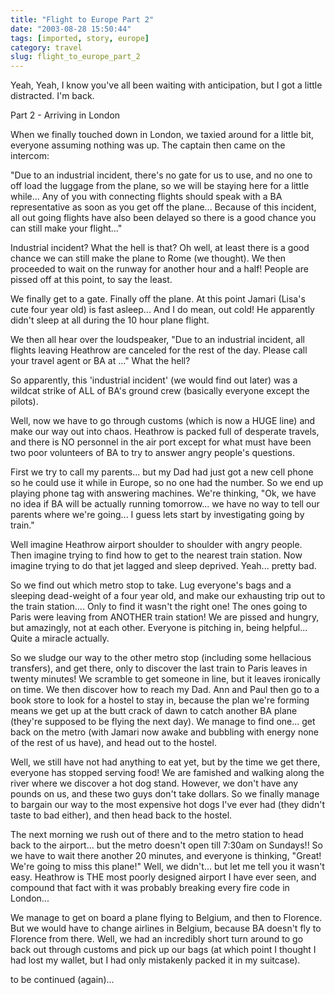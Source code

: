 ```yaml
---
title: "Flight to Europe Part 2"
date: "2003-08-28 15:50:44"
tags: [imported, story, europe]
category: travel
slug: flight_to_europe_part_2
---
```


Yeah, Yeah, I know you've all been waiting with anticipation, but I got a little
distracted. I'm back.

Part 2 - Arriving in London

When we finally touched down in London, we taxied around for a little bit,
everyone assuming nothing was up. The captain then came on the intercom:

"Due to an industrial incident, there's no gate for us to use, and no one to off
load the luggage from the plane, so we will be staying here for a little
while... Any of you with connecting flights should speak with a BA
representative as soon as you get off the plane... Because of this incident, all
out going flights have also been delayed so there is a good chance you can still
make your flight..."

Industrial incident? What the hell is that? Oh well, at least there is a good
chance we can still make the plane to Rome (we thought). We then proceeded to
wait on the runway for another hour and a half! People are pissed off at this
point, to say the least.

We finally get to a gate. Finally off the plane. At this point Jamari (Lisa's
cute four year old) is fast asleep... And I do mean, out cold! He apparently
didn't sleep at all during the 10 hour plane flight.

We then all hear over the loudspeaker, "Due to an industrial incident, all
flights leaving Heathrow are canceled for the rest of the day. Please call your
travel agent or BA at ..." What the hell?

So apparently, this 'industrial incident' (we would find out later) was a
wildcat strike of ALL of BA's ground crew (basically everyone except the
pilots).

Well, now we have to go through customs (which is now a HUGE line) and make our
way out into chaos. Heathrow is packed full of desperate travels, and there is
NO personnel in the air port except for what must have been two poor volunteers
of BA to try to answer angry people's questions.

First we try to call my parents... but my Dad had just got a new cell phone so
he could use it while in Europe, so no one had the number. So we end up playing
phone tag with answering machines. We're thinking, "Ok, we have no idea if BA
will be actually running tomorrow... we have no way to tell our parents where
we're going... I guess lets start by investigating going by train."

Well imagine Heathrow airport shoulder to shoulder with angry people. Then
imagine trying to find how to get to the nearest train station. Now imagine
trying to do that jet lagged and sleep deprived. Yeah... pretty bad.

So we find out which metro stop to take. Lug everyone's bags and a sleeping
dead-weight of a four year old, and make our exhausting trip out to the train
station.... Only to find it wasn't the right one! The ones going to Paris were
leaving from ANOTHER train station! We are pissed and hungry, but amazingly, not
at each other. Everyone is pitching in, being helpful... Quite a miracle
actually.

So we sludge our way to the other metro stop (including some hellacious
transfers), and get there, only to discover the last train to Paris leaves in
twenty minutes! We scramble to get someone in line, but it leaves ironically on
time. We then discover how to reach my Dad. Ann and Paul then go to a book store
to look for a hostel to stay in, because the plan we're forming means we get up
at the butt crack of dawn to catch another BA plane (they're supposed to be
flying the next day). We manage to find one... get back on the metro (with
Jamari now awake and bubbling with energy none of the rest of us have), and head
out to the hostel.

Well, we still have not had anything to eat yet, but by the time we get there,
everyone has stopped serving food! We are famished and walking along the river
where we discover a hot dog stand. However, we don't have any pounds on us, and
these two guys don't take dollars. So we finally manage to bargain our way to
the most expensive hot dogs I've ever had (they didn't taste to bad either), and
then head back to the hostel.

The next morning we rush out of there and to the metro station to head back to
the airport... but the metro doesn't open till 7:30am on Sundays!! So we have to
wait there another 20 minutes, and everyone is thinking, "Great! We're going to
miss this plane!" Well, we didn't... but let me tell you it wasn't easy.
Heathrow is THE most poorly designed airport I have ever seen, and compound that
fact with it was probably breaking every fire code in London...

We manage to get on board a plane flying to Belgium, and then to Florence. But
we would have to change airlines in Belgium, because BA doesn't fly to Florence
from there. Well, we had an incredibly short turn around to go back out through
customs and pick up our bags (at which point I thought I had lost my wallet, but
I had only mistakenly packed it in my suitcase).

to be continued (again)...
